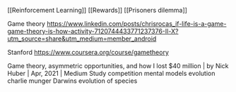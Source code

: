 [[Reinforcement Learning]]
[[Rewards]]
[[Prisoners dilemma]]

Game theory
https://www.linkedin.com/posts/chrisrocas_if-life-is-a-game-game-theory-is-how-activity-7120744433771237376-Il-X?utm_source=share&utm_medium=member_android

Stanford
https://www.coursera.org/course/gametheory

Game theory, asymmetric opportunities, and how I lost $40 million | by Nick Huber | Apr, 2021 | Medium
Study competition mental models evolution charlie munger
Darwins evolution of species
